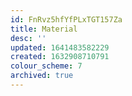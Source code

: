 ```yaml
---
id: FnRvz5hfYfPLxTGT157Za
title: Material
desc: ''
updated: 1641483582229
created: 1632908710791
colour_scheme: 7
archived: true
---
```


